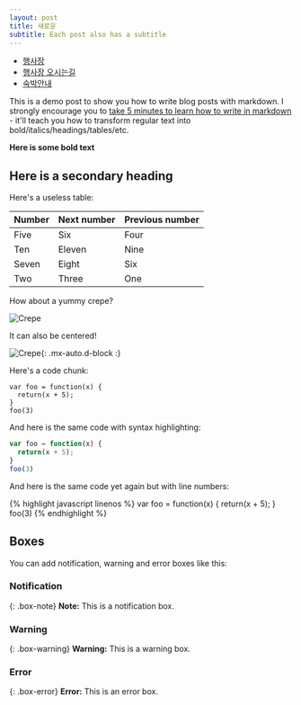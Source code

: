 ```yaml
---
layout: post
title: 새로운
subtitle: Each post also has a subtitle
---
```


<div class="section_sub_menu_wrap">
          <div id="">
              <ul class="list_sub_menu _subMenu">
                  <li class="_sub theme_color">
                      <a href="/?link=3hxoxfmq">
                          <span class="menu_name">
                              <span class="text">행사장</span>
                          </span>
                          <span class="selected_line "></span>
                      </a>
                  </li>
                  <li class="_sub theme_color">
                      <a href="/?link=ee1dfvkc">
                          <span class="menu_name">
                              <span class="text">행사장 오시는길</span>
                          </span>
                          <span class="selected_line "></span>
                      </a>
                  </li>
                  <li class="_sub theme_color selected">
                      <a href="/?link=54ici8he">
                          <span class="menu_name">
                              <span class="text">숙박안내</span>
                          </span>
                          <span class="selected_line theme_background"></span>
                      </a>
                  </li>
              </ul>
          </div>
      </div>


This is a demo post to show you how to write blog posts with markdown.  I strongly encourage you to [take 5 minutes to learn how to write in markdown](https://markdowntutorial.com/) - it'll teach you how to transform regular text into bold/italics/headings/tables/etc.

**Here is some bold text**

## Here is a secondary heading

Here's a useless table:

| Number | Next number | Previous number |
| :------ |:--- | :--- |
| Five | Six | Four |
| Ten | Eleven | Nine |
| Seven | Eight | Six |
| Two | Three | One |


How about a yummy crepe?

![Crepe](https://s3-media3.fl.yelpcdn.com/bphoto/cQ1Yoa75m2yUFFbY2xwuqw/348s.jpg)

It can also be centered!

![Crepe](https://s3-media3.fl.yelpcdn.com/bphoto/cQ1Yoa75m2yUFFbY2xwuqw/348s.jpg){: .mx-auto.d-block :}

Here's a code chunk:

~~~
var foo = function(x) {
  return(x + 5);
}
foo(3)
~~~

And here is the same code with syntax highlighting:

```javascript
var foo = function(x) {
  return(x + 5);
}
foo(3)
```

And here is the same code yet again but with line numbers:

{% highlight javascript linenos %}
var foo = function(x) {
  return(x + 5);
}
foo(3)
{% endhighlight %}

## Boxes
You can add notification, warning and error boxes like this:

### Notification

{: .box-note}
**Note:** This is a notification box.

### Warning

{: .box-warning}
**Warning:** This is a warning box.

### Error

{: .box-error}
**Error:** This is an error box.